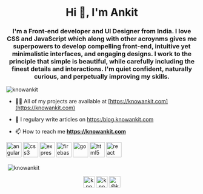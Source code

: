 <h1 align="center">Hi 👋, I'm Ankit</h1>
<h3 align="center">I'm a Front-end developer and UI Designer from India. I love CSS and JavaScript which along with other acroynms gives me superpowers to develop compelling front-end, intuitive yet minimalistic interfaces, and engaging designs. I work to the principle that simple is beautiful, while carefully including the finest details and interactions. I'm quiet confident, naturally curious, and perpetually improving my skills.</h3>

<p align="left"> <img src="https://komarev.com/ghpvc/?username=knowankit" alt="knowankit" /> </p>

- 👨‍💻 All of my projects are available at [https://knowankit.com](https://knowankit.com)

- 📝 I regulary write articles on [https:/blog.knowankit.com](https:/blog./knowankit.com)

- 📫 How to reach me **https://knowankit.com**

<p align="left"><img src="https://devicons.github.io/devicon/devicon.git/icons/angularjs/angularjs-original.svg" alt="angularjs" width="40" height="40"/> <img src="https://devicons.github.io/devicon/devicon.git/icons/css3/css3-original-wordmark.svg" alt="css3" width="40" height="40"/> <img src="https://devicons.github.io/devicon/devicon.git/icons/express/express-original-wordmark.svg" alt="express" width="40" height="40"/> <img src="https://www.vectorlogo.zone/logos/firebase/firebase-icon.svg" alt="firebase" width="40" height="40"/> <img src="https://devicons.github.io/devicon/devicon.git/icons/go/go-original.svg" alt="go" width="40" height="40"/> <img src="https://devicons.github.io/devicon/devicon.git/icons/html5/html5-original-wordmark.svg" alt="html5" width="40" height="40"/> <img src="https://devicons.github.io/devicon/devicon.git/icons/react/react-original-wordmark.svg" alt="react" width="40" height="40"/></p><p>&nbsp;<img align="center" src="https://github-readme-stats.vercel.app/api?username=knowankit&show_icons=true" alt="knowankit" /></p>

<p align="center">
<a href="https://linkedin.com/in/knowankit" target="blank"><img align="center" src="https://cdn.jsdelivr.net/npm/simple-icons@3.0.1/icons/linkedin.svg" alt="knowankit" height="30" width="30" /></a>
<a href="https://instagram.com/knowankit" target="blank"><img align="center" src="https://cdn.jsdelivr.net/npm/simple-icons@3.0.1/icons/instagram.svg" alt="knowankit" height="30" width="30" /></a>
<a href="https://medium.com/@knowankit" target="blank"><img align="center" src="https://cdn.jsdelivr.net/npm/simple-icons@3.0.1/icons/medium.svg" alt="@knowankit" height="30" width="30" /></a>
</p>

